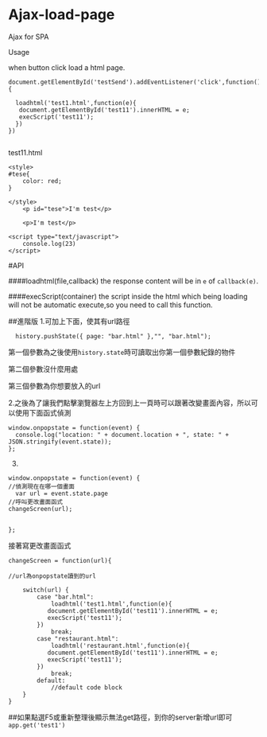 # Ajax-load-page
Ajax for SPA 


Usage

when button click load a html page. 
```
document.getElementById('testSend').addEventListener('click',function(){

  loadhtml('test1.html',function(e){
   document.getElementById('test11').innerHTML = e;
   execScript('test11');
  })
})


```

test11.html
```
<style>
#tese{
	color: red;
}

</style>
	<p id="tese">I'm test</p>

	<p>I'm test</p>
	
<script type="text/javascript">
	console.log(23)
</script>
```


#API

####loadhtml(file,callback)
the response content will be in `e` of `callback(e)`.

####execScript(container)
the script inside the html which being loading will not be automatic execute,so you need to call this function. 


##進階版
1.可加上下面，使其有url路徑
```
  history.pushState({ page: "bar.html" },"", "bar.html");
```
第一個參數為之後使用`history.state`時可讀取出你第一個參數紀錄的物件

第二個參數沒什麼用處

第三個參數為你想要放入的url

2.之後為了讓我們點擊瀏覽器左上方回到上一頁時可以跟著改變畫面內容，所以可以使用下面函式偵測
```
window.onpopstate = function(event) {
  console.log("location: " + document.location + ", state: " + JSON.stringify(event.state));
};
```

3.
```
window.onpopstate = function(event) {
//偵測現在在哪一個畫面
  var url = event.state.page
//呼叫更改畫面函式  
changeScreen(url);  
  
  
};
```
接著寫更改畫面函式  
```
changeScreen = function(url){

//url為onpopstate讀到的url

	switch(url) {
	    case "bar.html":
	        loadhtml('test1.html',function(e){
		   document.getElementById('test11').innerHTML = e;
		   execScript('test11');
		})
	        break;
	    case "restaurant.html":
	        loadhtml('restaurant.html',function(e){
		   document.getElementById('test11').innerHTML = e;
		   execScript('test11');
		})
	        break;
	    default:
	        //default code block
	}
}
```
##如果點選F5或重新整理後顯示無法get路徑，到你的server新增url即可`app.get('test1')`
